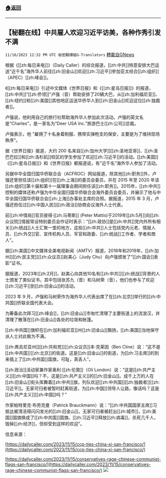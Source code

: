 ###  [:house:返回](README.md)
---


## 【秘翻在线】中共雇人欢迎习近平访美，各种作秀引发不满
`11/16/2023 12:32 PM UTC 秘密翻譯組G-Translators` [轉載自GNews](https://gnews.org/articles/1983534)

根据《[[zh:每日来电]]》（Daily Caller）的综合报道，[[zh:中共]]特意安排大巴运送“近千名”海外华人前往[[zh:旧金山]]欢迎[[zh:习近平]]參加亚太经合[[zh:组织]]（APEC）[[zh:峰会]]。

《[[zh:每日来电]]》引述中文媒体《世界日报》和《[[zh:星岛日报]]》的报道，[[zh:中共]]“[[zh:侨领]]”卢强（音）帮助安排了20辆大巴，从[[zh:加利福尼亚]]、[[zh:纽约]]和[[zh:美国]]其他地区运送华侨华人到[[zh:旧金山]]欢迎这位[[zh:独裁者]]。

卢强说，他利用自己的旅行社帮助海外华人参加此次活动。卢强的英文名是“Charles”，是一家名为“Deer USA Inc.”旅游巴士[[zh:公司]]总裁。

卢强表示，他 "雇佣了十名身着制服、携带实弹枪支的保安，主要是为了维持现场秩序"。

据《世界日报》报道，大约 200 名来自[[zh:加州大学]][[zh:圣地亚哥]]、[[zh:圣巴巴拉]]和[[zh:洛杉矶]]校区的学生参加了欢迎[[zh:习近平]]的活动。[[zh:美国]]《[[zh:星岛日报]]》和《世界日报》都报道说，有“近千名”海外华人参加了活动。

另据中华全国归国华侨联合会（ACFROC）网站报道，除其他[[zh:职务]]外，卢强还曾担任该[[zh:组织]]在[[zh:上海]]的委员会委员，并在 2015 年至 2020 年该[[zh:组织]]第十届和第十一届理事会期间担任该[[zh:职务]]。2015年，[[zh:中共]]控制的媒体还称卢强为中华全国归国华侨联合会海外委员会委员，并展示了他与中华全国归国华侨联合会[[zh:上海]]办事处主席的合照。据报道，2015 年 3 月，卢强还担任过[[zh:中国人民]][[zh:政治]]协商会议海外人士代表。

前[[zh:中情局]]官员彼得·[[zh:马蒂斯]] (Peter Mattis)于2019年[[zh:5月]]向[[zh:众议院]]情报常设特别委员会作证时表示：“[[zh:政协]]是[[zh:中共]]党内外所有相关[[zh:统战]]人士汇聚一堂的地方，这些[[zh:中共]]人士包括党内元老、情报人员、[[zh:外交]]官、宣传机构人员、军官和政委、[[zh:统战]]工作者、学者和商人”。

据[[zh:美国]]中文媒体全美电视新闻（AMTV）报道，2018年和2019年，[[zh:加州]][[zh:民主党]][[zh:众议员]]赵美心（Judy Chu）向卢强颁发了“[[zh:国会]]表彰”证书。

据报道，2023年[[zh:2月]]，赵美心向其他10名有[[zh:中共]][[zh:统战]]背景的人士颁发了类似证书，其中包括张苏九（音）和马树荣（音），他们也参与了欢迎[[zh:习近平]]到[[zh:旧金山]]的活动。

2023 年 9 月，卢强和马树荣作为海外华人代表出席了在[[zh:北京]]举行的[[zh:中共国]]侨联全国代表大会。

为筹备此次拜习[[zh:峰会]]，[[zh:旧金山]]市匆忙清理了主要街道上的流浪汉，并清理了散落在[[zh:旧金山]]各处的垃圾和帐篷。

[[zh:中共国]]旗帜在[[zh:加利福尼亚]]州[[zh:旧金山]]飘扬，[[zh:美国]]当地保守派人士对此极为不满。

[[zh:弗吉尼亚州]][[zh:共和党]][[zh:众议员]]本·克莱因（Ben Cline）说：“这不是[[zh:中共国]][[zh:北京]]的街道。这是[[zh:旧金山]]的街道，为[[zh:习主席]]的到来插上了[[zh:中共国]]国旗，可耻，真丢人”。

[[zh:政治]]活动家兼作家奥利·[[zh:伦敦]]（Oli London）说：“这是[[zh:共产主义]][[zh:中国]]吗？不，这是[[zh:共产主义]]的[[zh:旧金山]]。成千上万的人在[[zh:旧金山]]街头挥舞着[[zh:中共]]旗，列队欢迎[[zh:中共国]][[zh:独裁者]][[zh:习近平]]。无家可归者被暂时赶离街道，为[[zh:中国]]领导人让路，像话吗？这是[[zh:共产主义]][[zh:中国]]吗？”

作家帕特里克·布劳克曼（Patrick Brauckmann）说：“[[zh:中共国国家主席]]习抵达被清洁得闪闪发光的[[zh:旧金山]]，无家可归者被赶出[[zh:城市]]，[[zh:美国]]国旗换成了[[zh:中共国]]国旗。[[zh:习近平]]释放[[zh:病毒]]，杀死几千人，毁掉[[zh:经济]]，但却受到这样的欢迎”。

信息来源：

[https://dailycaller.com/2023/11/15/ccp-ties-china-xi-san-francisco/](https://dailycaller.com/2023/11/15/ccp-ties-china-xi-san-francisco/)

[https://dailycaller.com/2023/11/15/conservatives-rage-chinese-communist-flags-san-francisco/](https://dailycaller.com/2023/11/15/conservatives-rage-chinese-communist-flags-san-francisco/)
![](https://i.imgur.com/hASgZi5.jpg)

